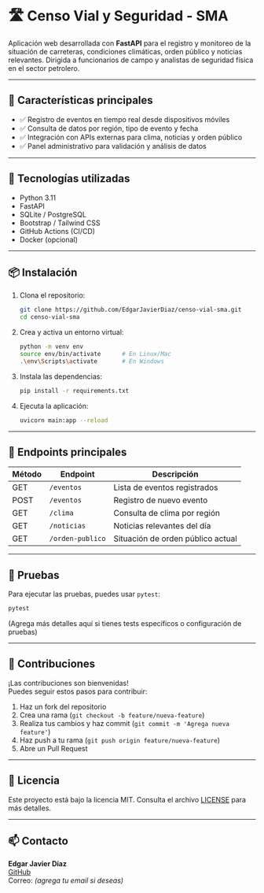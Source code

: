 # 🛣️ Censo Vial y Seguridad - SMA

Aplicación web desarrollada con **FastAPI** para el registro y monitoreo de la situación de carreteras, condiciones climáticas, orden público y noticias relevantes. Dirigida a funcionarios de campo y analistas de seguridad física en el sector petrolero.

---

## 🚀 Características principales

- ✅ Registro de eventos en tiempo real desde dispositivos móviles
- ✅ Consulta de datos por región, tipo de evento y fecha
- ✅ Integración con APIs externas para clima, noticias y orden público
- ✅ Panel administrativo para validación y análisis de datos

---

## 🧰 Tecnologías utilizadas

- Python 3.11  
- FastAPI  
- SQLite / PostgreSQL  
- Bootstrap / Tailwind CSS  
- GitHub Actions (CI/CD)  
- Docker (opcional)  

---

## 📦 Instalación

1. Clona el repositorio:

   ```bash
   git clone https://github.com/EdgarJavierDiaz/censo-vial-sma.git
   cd censo-vial-sma
   ```

2. Crea y activa un entorno virtual:

   ```bash
   python -m venv env
   source env/bin/activate      # En Linux/Mac
   .\env\Scripts\activate       # En Windows
   ```

3. Instala las dependencias:

   ```bash
   pip install -r requirements.txt
   ```

4. Ejecuta la aplicación:

   ```bash
   uvicorn main:app --reload
   ```

---

## 📡 Endpoints principales

| Método | Endpoint            | Descripción                         |
|--------|---------------------|-------------------------------------|
| GET    | `/eventos`          | Lista de eventos registrados        |
| POST   | `/eventos`          | Registro de nuevo evento            |
| GET    | `/clima`            | Consulta de clima por región        |
| GET    | `/noticias`         | Noticias relevantes del día         |
| GET    | `/orden-publico`    | Situación de orden público actual   |

---

## 🧪 Pruebas

Para ejecutar las pruebas, puedes usar `pytest`:

```bash
pytest
```

(Agrega más detalles aquí si tienes tests específicos o configuración de pruebas)

---

## 🤝 Contribuciones

¡Las contribuciones son bienvenidas!  
Puedes seguir estos pasos para contribuir:

1. Haz un fork del repositorio
2. Crea una rama (`git checkout -b feature/nueva-feature`)
3. Realiza tus cambios y haz commit (`git commit -m 'Agrega nueva feature'`)
4. Haz push a tu rama (`git push origin feature/nueva-feature`)
5. Abre un Pull Request

---

## 📄 Licencia

Este proyecto está bajo la licencia MIT. Consulta el archivo [LICENSE](LICENSE) para más detalles.

---

## 📫 Contacto

**Edgar Javier Díaz**  
[GitHub](https://github.com/EdgarJavierDiaz)  
Correo: *(agrega tu email si deseas)*
